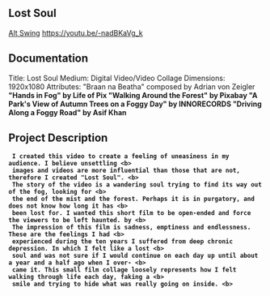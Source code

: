 ## Lost Soul

[Alt Swing](https://i.imgur.com/acuuJUi.jpg)
https://youtu.be/-nadBKaVg_k

## Documentation
Title: Lost Soul
Medium: Digital Video/Video Collage
Dimensions: 1920x1080
Attributes: "Braan na Beatha" composed by Adrian von Zeigler <b>
            "Hands in Fog" by Life of Pix <b>
            "Walking Around the Forest" by Pixabay <b>
            "A Park's View of Autumn Trees on a Foggy Day" by INNORECORDS <b>
            "Driving Along a Foggy Road" by Asif Khan <b>
            
## Project Description

     I created this video to create a feeling of uneasiness in my audience. I believe unsettling <b>
     images and videos are more influential than those that are not, therefore I created "Lost Soul". <b>
     The story of the video is a wandering soul trying to find its way out of the fog, looking for <b>
     the end of the mist and the forest. Perhaps it is in purgatory, and does not know how long it has <b>
     been lost for. I wanted this short film to be open-ended and force the viewers to be left haunted. by <b>
     The impression of this film is sadness, emptiness and endlessness. These are the feelings I had <b>
     experienced during the ten years I suffered from deep chronic depression. In which I felt like a lost <b>
     soul and was not sure if I would continue on each day up until about a year and a half ago when I over- <b>
     came it. This small film collage loosely represents how I felt walking through life each day, faking a <b>
     smile and trying to hide what was really going on inside. <b>
